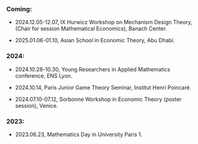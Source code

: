### Coming: 
- 2024.12.05-12.07, IX Hurwicz Workshop on Mechanism Design Theory, (Chair for session Mathematical Economics), Banach Center. 

- 2025.01.06-01.10, Asian School in Economic Theory, Abu Dhabi.

### 2024:
- 2024.10.28-10.30, Young Researchers in Applied Mathematics conference, ENS Lyon.

- 2024.10.14, Paris Junior Game Theory Seminar, Institut Henri Poincaré.

- 2024.07.10-07.12, Sorbonne Workshop in Economic Theory (poster session), Venice.

### 2023:

- 2023.06.23, Mathematics Day in University Paris 1.
  

